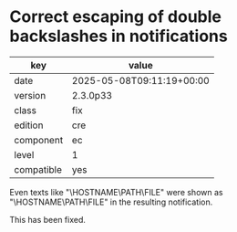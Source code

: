 [//]: # (werk v2)
# Correct escaping of double backslashes in notifications

key        | value
---------- | ---
date       | 2025-05-08T09:11:19+00:00
version    | 2.3.0p33
class      | fix
edition    | cre
component  | ec
level      | 1
compatible | yes

Even texts like "\\HOSTNAME\PATH\FILE" were shown as "\HOSTNAME\PATH\FILE" in
the resulting notification.

This has been fixed.
